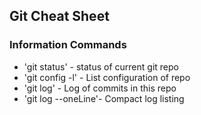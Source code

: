 ## Git Cheat Sheet

### Information Commands
* 'git status' - status of current git repo
* 'git config -l' - List configuration of repo
* 'git log' - Log of commits in this repo
* 'git log --oneLine'- Compact log listing
